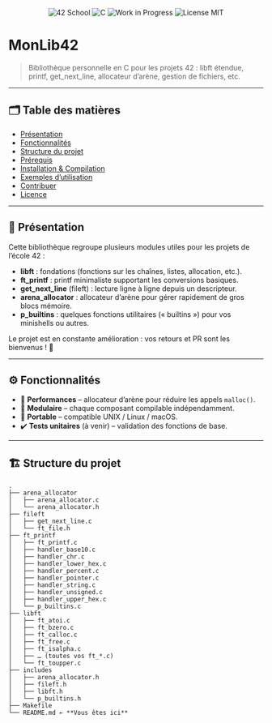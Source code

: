 <p align="center">
  <img src="https://img.shields.io/badge/42–School-Personal%20Lib-blue.svg" alt="42 School">
  <img src="https://img.shields.io/badge/Language-C-green.svg" alt="C">
  <img src="https://img.shields.io/badge/Status-Work%20in%20Progress-yellow.svg" alt="Work in Progress">
  <img src="https://img.shields.io/badge/License-MIT-lightgrey.svg" alt="License MIT">
</p>

# MonLib42

> Bibliothèque personnelle en C pour les projets 42 : libft étendue, printf, get_next_line, allocateur d’arène, gestion de fichiers, etc.

---

## 🗂 Table des matières

- [Présentation](#présentation)
- [Fonctionnalités](#fonctionnalités)
- [Structure du projet](#structure-du-projet)
- [Prérequis](#prérequis)
- [Installation & Compilation](#installation--compilation)
- [Exemples d’utilisation](#exemples-dutilisation)
- [Contribuer](#contribuer)
- [Licence](#licence)

---

## 📖 Présentation

Cette bibliothèque regroupe plusieurs modules utiles pour les projets de l’école 42 :

- **libft** : fondations (fonctions sur les chaînes, listes, allocation, etc.).
- **ft_printf** : printf minimaliste supportant les conversions basiques.
- **get_next_line** (fileft) : lecture ligne à ligne depuis un descripteur.
- **arena_allocator** : allocateur d’arène pour gérer rapidement de gros blocs mémoire.
- **p_builtins** : quelques fonctions utilitaires (« builtins ») pour vos minishells ou autres.

Le projet est en constante amélioration : vos retours et PR sont les bienvenus ! 🎉

---

## ⚙️ Fonctionnalités

- 🚀 **Performances** – allocateur d’arène pour réduire les appels `malloc()`.
- 🧩 **Modulaire** – chaque composant compilable indépendamment.
- 🔄 **Portable** – compatible UNIX / Linux / macOS.
- ✔️ **Tests unitaires** (à venir) – validation des fonctions de base.

---

## 🏗 Structure du projet

```text
.
├── arena_allocator
│   ├── arena_allocator.c
│   └── arena_allocator.h
├── fileft
│   ├── get_next_line.c
│   └── ft_file.h
├── ft_printf
│   ├── ft_printf.c
│   ├── handler_base10.c
│   ├── handler_chr.c
│   ├── handler_lower_hex.c
│   ├── handler_percent.c
│   ├── handler_pointer.c
│   ├── handler_string.c
│   ├── handler_unsigned.c
│   ├── handler_upper_hex.c
│   └── p_builtins.c
├── libft
│   ├── ft_atoi.c
│   ├── ft_bzero.c
│   ├── ft_calloc.c
│   ├── ft_free.c
│   ├── ft_isalpha.c
│   ├── … (toutes vos ft_*.c)
│   └── ft_toupper.c
├── includes
│   ├── arena_allocator.h
│   ├── fileft.h
│   ├── libft.h
│   └── p_builtins.h
├── Makefile
└── README.md ← **Vous êtes ici**
```
